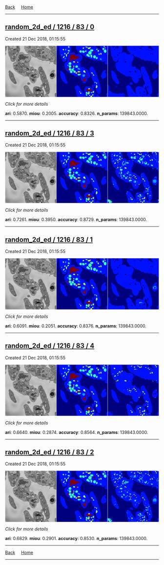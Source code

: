 
[Back](..)&nbsp;&nbsp;&nbsp;&nbsp;&nbsp;[Home](https://leapmanlab.github.io/snapshots)

---

<div class="summary"><a href="0"><h2>random_2d_ed / 1216 / 83 / 0</h2></a><p>Created 21 Dec 2018, 01:15:55
</p><a href="0"><img src="0/media/summary.png" align="center"></a><p>
<i>Click for more details</i>
</p></div>

**ari**: 0.5870. **miou**: 0.2005. **accuracy**: 0.8326. **n_params**: 139843.0000. 

---

<div class="summary"><a href="3"><h2>random_2d_ed / 1216 / 83 / 3</h2></a><p>Created 21 Dec 2018, 01:15:55
</p><a href="3"><img src="3/media/summary.png" align="center"></a><p>
<i>Click for more details</i>
</p></div>

**ari**: 0.7261. **miou**: 0.3950. **accuracy**: 0.8729. **n_params**: 139843.0000. 

---

<div class="summary"><a href="1"><h2>random_2d_ed / 1216 / 83 / 1</h2></a><p>Created 21 Dec 2018, 01:15:55
</p><a href="1"><img src="1/media/summary.png" align="center"></a><p>
<i>Click for more details</i>
</p></div>

**ari**: 0.6091. **miou**: 0.2051. **accuracy**: 0.8376. **n_params**: 139843.0000. 

---

<div class="summary"><a href="4"><h2>random_2d_ed / 1216 / 83 / 4</h2></a><p>Created 21 Dec 2018, 01:15:55
</p><a href="4"><img src="4/media/summary.png" align="center"></a><p>
<i>Click for more details</i>
</p></div>

**ari**: 0.6640. **miou**: 0.2874. **accuracy**: 0.8564. **n_params**: 139843.0000. 

---

<div class="summary"><a href="2"><h2>random_2d_ed / 1216 / 83 / 2</h2></a><p>Created 21 Dec 2018, 01:15:55
</p><a href="2"><img src="2/media/summary.png" align="center"></a><p>
<i>Click for more details</i>
</p></div>

**ari**: 0.6829. **miou**: 0.2901. **accuracy**: 0.8530. **n_params**: 139843.0000. 

---

[Back](..)&nbsp;&nbsp;&nbsp;&nbsp;&nbsp;[Home](https://leapmanlab.github.io/snapshots)

---